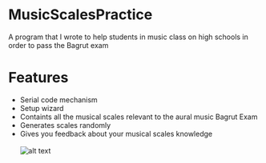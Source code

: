 # MusicScalesPractice
A program that I wrote to help students in music class on high schools in order to pass the Bagrut exam
# Features
- Serial code mechanism <br/>
- Setup wizard <br/>
- Containts all the musical scales relevant to the aural music Bagrut Exam <br/>
- Generates scales randomly <br/>
- Gives you feedback about your musical scales knowledge <br/> <br/>
![alt text](https://serving.photos.photobox.com/52891799d068655204e0245e79fbd8eb08aeff630e4e87de6d1a8b81a10144cce1acfbc7.jpg)
